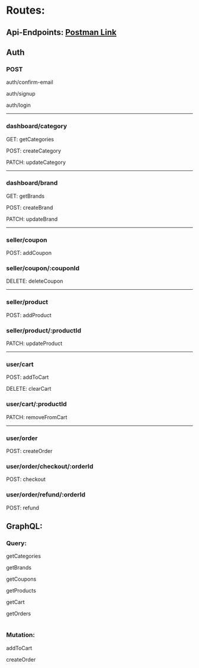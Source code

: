## <h1>Routes:</h1>

 <h2>Api-Endpoints: <a href="https://documenter.getpostman.com/view/37407571/2sB2qUp5iQ">Postman Link</a></h2>

<h2>Auth</h2>

<h3>POST</h3>
<p>auth/confirm-email</p>
<p>auth/signup</p>
<p>auth/login</p>

---

<h3>dashboard/category</h3>

<p>GET: getCategories</p>

<p>POST: createCategory</p>

<p>PATCH: updateCategory</p>

---

<h3>dashboard/brand</h3>

<p>GET: getBrands</p>

<p>POST: createBrand</p>

<p>PATCH: updateBrand</p>

---

<h3>seller/coupon</h3>

<p>POST: addCoupon</p>

<h3>seller/coupon/:couponId</h3>

<p>DELETE: deleteCoupon</p>

---

<h3>seller/product</h3>

<p>POST: addProduct</p>

<h3>seller/product/:productId</h3>

<p>PATCH: updateProduct</p>

---

<h3>user/cart</h3>

<p>POST: addToCart</p>

<p>DELETE: clearCart</p>

<h3>user/cart/:productId</h3>

<p>PATCH: removeFromCart</p>

---

<h3>user/order</h3>

<p>POST: createOrder</p>

<h3>user/order/checkout/:orderId</h3>

<p>POST: checkout</p>

<h3>user/order/refund/:orderId</h3>

<p>POST: refund</p>

## <h2>GraphQL:</h2>

<h3>Query:</h3>

<p>getCategories</p>
<p>getBrands</p>
<p>getCoupons</p>
<p>getProducts</p>
<p>getCart</p>
<p>getOrders</p>

# <h3>Mutation:</h3>

<p>addToCart</p>
<p>createOrder</p>
